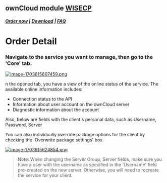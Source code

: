 ## ownCloud module **[WISECP](https://puqcloud.com/link.php?id=78)** 

##### [Order now](https://puqcloud.com/index.php?rp=/store/wisecp-module-owncloud) | [Download](https://download.puqcloud.com/WISECP/Product/PUQ_WISECP-ownCloud/) | [FAQ](https://faq.puqcloud.com/)

# Order Detail

### Navigate to the service you want to manage, then go to the '**Core**' tab.

[![image-1703615607459.png](https://doc.puq.info/uploads/images/gallery/2023-12/scaled-1680-/image-1703615607459.png)](https://doc.puq.info/uploads/images/gallery/2023-12/image-1703615607459.png)

n the opened tab, you have a view of the online status of the service. The available online information includes:

- Connection status to the API
- Information about user account on the ownCloud server
- Diagnostic information about the account

Also, below are fields with the client's personal data, such as Username, Password, Server  
  
You can also individually override package options for the client by checking the 'Overwrite package settings' box.

[![image-1703615624854.png](https://doc.puq.info/uploads/images/gallery/2023-12/scaled-1680-/image-1703615624854.png)](https://doc.puq.info/uploads/images/gallery/2023-12/image-1703615624854.png)

>Note: When changing the Server Group, Server fields, make sure you have a user with the username as specified in the 'Username' field pre-created on the new server. Otherwise, you will need to recreate the service for your client.
